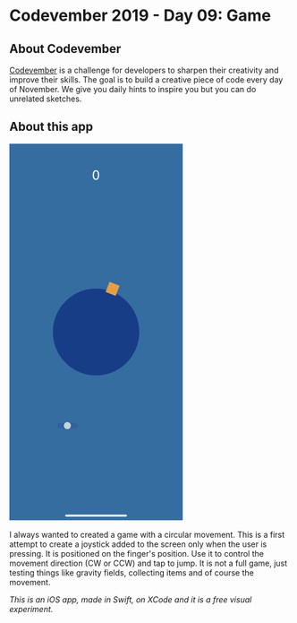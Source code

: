 # Codevember 2019 - Day 09: Game

## About Codevember
[Codevember](http://codevember.xyz) is a challenge for developers to sharpen their creativity and improve their skills. The goal is to build a creative piece of code every day of November. We give you daily hints to inspire you but you can do unrelated sketches.

## About this app
![preview image](/images/09_game.PNG)

I always wanted to created a game with a circular movement. This is a first attempt to create a joystick added to the screen only when the user is pressing. It is positioned on the finger's position. Use it to control the movement direction (CW or CCW) and tap to jump. It is not a full game, just testing things like gravity fields, collecting items and of course the movement.

_This is an iOS app, made in Swift, on XCode and it is a free visual experiment._
